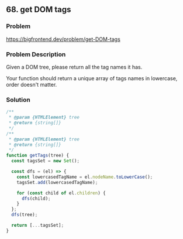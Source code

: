 ## 68. get DOM tags

### Problem

https://bigfrontend.dev/problem/get-DOM-tags

### Problem Description

Given a DOM tree, please return all the tag names it has.

Your function should return a unique array of tags names in lowercase, order doesn't matter.

### Solution

```js
/**
 * @param {HTMLElement} tree
 * @return {string[]}
 */
/**
 * @param {HTMLElement} tree
 * @return {string[]}
 */
function getTags(tree) {
  const tagsSet = new Set();

  const dfs = (el) => {
    const lowercasedTagName = el.nodeName.toLowerCase();
    tagsSet.add(lowercasedTagName);

    for (const child of el.children) {
      dfs(child);
    }
  };
  dfs(tree);

  return [...tagsSet];
}
```
